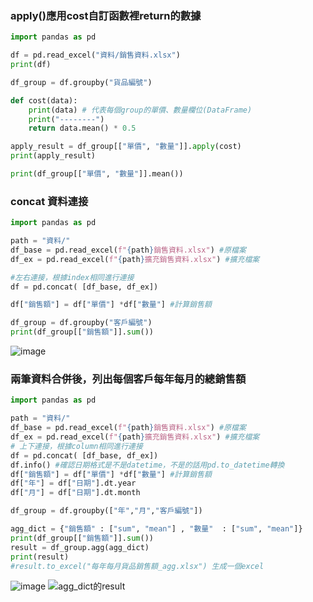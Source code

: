 ### apply()應用cost自訂函數裡return的數據
```python
import pandas as pd

df = pd.read_excel("資料/銷售資料.xlsx")
print(df)

df_group = df.groupby("貨品編號")

def cost(data):
    print(data) # 代表每個group的單價、數量欄位(DataFrame)
    print("--------")
    return data.mean() * 0.5

apply_result = df_group[["單價", "數量"]].apply(cost)
print(apply_result)

print(df_group[["單價", "數量"]].mean())
```
### concat 資料連接
```python
import pandas as pd

path = "資料/"
df_base = pd.read_excel(f"{path}銷售資料.xlsx") #原檔案
df_ex = pd.read_excel(f"{path}擴充銷售資料.xlsx") #擴充檔案

#左右連接，根據index相同進行連接
df = pd.concat( [df_base, df_ex]) 

df["銷售額"] = df["單價"] *df["數量"] #計算銷售額

df_group = df.groupby("客戶編號")
print(df_group[["銷售額"]].sum())
```
![image](https://github.com/user-attachments/assets/6eed0402-dbf6-4e86-b2c5-1a75b0a35ac1)
### 兩筆資料合併後，列出每個客戶每年每月的總銷售額
```python
import pandas as pd

path = "資料/"
df_base = pd.read_excel(f"{path}銷售資料.xlsx") #原檔案
df_ex = pd.read_excel(f"{path}擴充銷售資料.xlsx") #擴充檔案
# 上下連接，根據column相同進行連接
df = pd.concat( [df_base, df_ex]) 
df.info() #確認日期格式是不是datetime，不是的話用pd.to_datetime轉換
df["銷售額"] = df["單價"] *df["數量"] #計算銷售額
df["年"] = df["日期"].dt.year
df["月"] = df["日期"].dt.month

df_group = df.groupby(["年","月","客戶編號"])

agg_dict = {"銷售額" : ["sum", "mean"] , "數量"  : ["sum", "mean"]}
print(df_group[["銷售額"]].sum())
result = df_group.agg(agg_dict)
print(result)
#result.to_excel("每年每月貨品銷售額_agg.xlsx") 生成一個excel
```
![image](https://github.com/user-attachments/assets/61de3428-524d-4776-af62-c6b3c42a0117)
![agg_dict的result](https://github.com/user-attachments/assets/7f733206-7464-47f3-8a84-dc4f16c41398)
